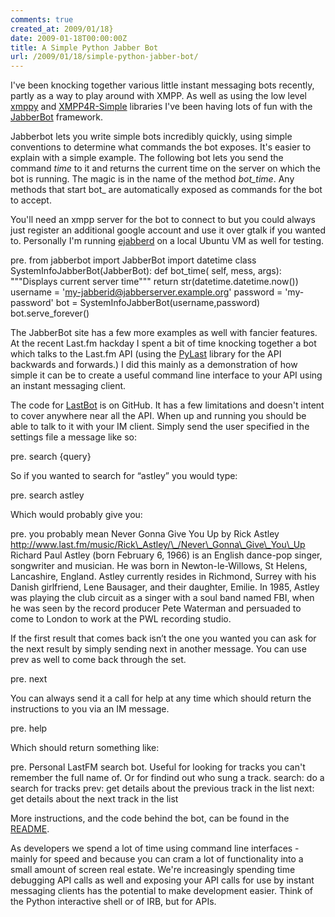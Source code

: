 ```yaml
---
comments: true
created_at: 2009/01/18}
date: 2009-01-18T00:00:00Z
title: A Simple Python Jabber Bot
url: /2009/01/18/simple-python-jabber-bot/
---
```


I've been knocking together various little instant messaging bots recently, partly as a way to play around with XMPP. As well as using the low level [xmppy](http://xmpppy.sourceforge.net/) and [XMPP4R-Simple](http://code.google.com/p/xmpp4r-simple/) libraries I've been having lots of fun with the [JabberBot](http://thpinfo.com/2007/python-jabberbot/) framework.

Jabberbot lets you write simple bots incredibly quickly, using simple conventions to determine what commands the bot exposes. It's easier to explain with a simple example. The following bot lets you send the command *time* to it and returns the current time on the server on which the bot is running. The magic is in the name of the method *bot\_time*. Any methods that start bot\_ are automatically exposed as commands for the bot to accept.

You'll need an xmpp server for the bot to connect to but you could always just register an additional google account and use it over gtalk if you wanted to. Personally I'm running [ejabberd](http://www.ejabberd.im) on a local Ubuntu VM as well for testing.

pre. from jabberbot import JabberBot
import datetime
class SystemInfoJabberBot(JabberBot):
def bot\_time( self, mess, args):
"""Displays current server time"""
return str(datetime.datetime.now())
username = 'my-jabberid@jabberserver.example.org'
password = 'my-password'
bot = SystemInfoJabberBot(username,password)
bot.serve\_forever()

The JabberBot site has a few more examples as well with fancier features. At the recent Last.fm hackday I spent a bit of time knocking together a bot which talks to the Last.fm API (using the [PyLast](http://code.google.com/p/pylast/) library for the API backwards and forwards.) I did this mainly as a demonstration of how simple it can be to create a useful command line interface to your API using an instant messaging client.

The code for [LastBot](http://github.com/garethr/lastbot/tree/master) is on GitHub. It has a few limitations and doesn't intent to cover anywhere near all the API. When up and running you should be able to talk to it with your IM client. Simply send the user specified in the settings file a message like so:

pre. search {query}

So if you wanted to search for “astley” you would type:

pre. search astley

Which would probably give you:

pre. you probably mean Never Gonna Give You Up by Rick Astley
http://www.last.fm/music/Rick\_Astley/\_/Never\_Gonna\_Give\_You\_Up
Richard Paul Astley (born February 6, 1966) is an English dance-pop singer,
songwriter and musician. He was born in Newton-le-Willows, St Helens,
Lancashire, England. Astley currently resides in Richmond, Surrey with his
Danish girlfriend, Lene Bausager, and their daughter, Emilie. In 1985, Astley
was playing the club circuit as a singer with a soul band named FBI, when he
was seen by the record producer Pete Waterman and persuaded to come to London
to work at the PWL recording studio.

If the first result that comes back isn’t the one you wanted you can ask for the next result by simply sending next in another message. You can use prev as well to come back through the set.

pre. next

You can always send it a call for help at any time which should return the instructions to you via an IM message.

pre. help

Which should return something like:

pre. Personal LastFM search bot. Useful for looking for tracks you can't
remember the full name of. Or for findind out who sung a track.
search: do a search for tracks
prev: get details about the previous track in the list
next: get details about the next track in the list

More instructions, and the code behind the bot, can be found in the [README](http://github.com/garethr/lastbot/tree/master).

As developers we spend a lot of time using command line interfaces - mainly for speed and because you can cram a lot of functionality into a small amount of screen real estate. We're increasingly spending time debugging API calls as well and exposing your API calls for use by instant messaging clients has the potential to make development easier. Think of the Python interactive shell or of IRB, but for APIs.
